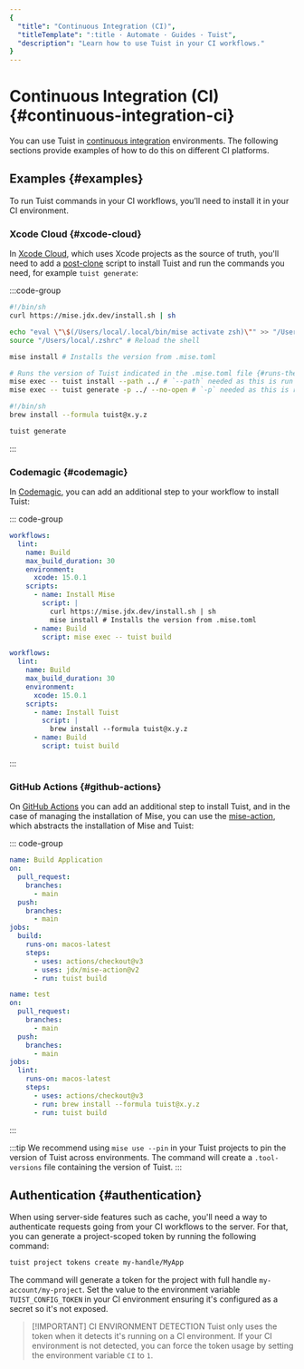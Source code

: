 ```yaml
---
{
  "title": "Continuous Integration (CI)",
  "titleTemplate": ":title · Automate · Guides · Tuist",
  "description": "Learn how to use Tuist in your CI workflows."
}
---
```

# Continuous Integration (CI) {#continuous-integration-ci}

You can use Tuist in [continuous integration](https://en.wikipedia.org/wiki/Continuous_integration) environments. The following sections provide examples of how to do this on different CI platforms.

## Examples {#examples}

To run Tuist commands in your CI workflows, you’ll need to install it in your CI environment.

### Xcode Cloud {#xcode-cloud}

In [Xcode Cloud](https://developer.apple.com/xcode-cloud/), which uses Xcode projects as the source of truth, you'll need to add a [post-clone](https://developer.apple.com/documentation/xcode/writing-custom-build-scripts#Create-a-custom-build-script) script to install Tuist and run the commands you need, for example `tuist generate`:

:::code-group

```bash [Mise]
#!/bin/sh
curl https://mise.jdx.dev/install.sh | sh

echo "eval \"\$(/Users/local/.local/bin/mise activate zsh)\"" >> "/Users/local/.zshrc" # Add mise to the path
source "/Users/local/.zshrc" # Reload the shell

mise install # Installs the version from .mise.toml

# Runs the version of Tuist indicated in the .mise.toml file {#runs-the-version-of-tuist-indicated-in-the-misetoml-file}
mise exec -- tuist install --path ../ # `--path` needed as this is run from within the `ci_scripts` directory
mise exec -- tuist generate -p ../ --no-open # `-p` needed as this is run from within the `ci_scripts` directory
```

```bash [Homebrew]
#!/bin/sh
brew install --formula tuist@x.y.z

tuist generate
```

:::

### Codemagic {#codemagic}

In [Codemagic](https://codemagic.io), you can add an additional step to your workflow to install Tuist:

::: code-group

```yaml [Mise]
workflows:
  lint:
    name: Build
    max_build_duration: 30
    environment:
      xcode: 15.0.1
    scripts:
      - name: Install Mise
        script: |
          curl https://mise.jdx.dev/install.sh | sh
          mise install # Installs the version from .mise.toml
      - name: Build
        script: mise exec -- tuist build
```

```yaml [Homebrew]
workflows:
  lint:
    name: Build
    max_build_duration: 30
    environment:
      xcode: 15.0.1
    scripts:
      - name: Install Tuist
        script: |
          brew install --formula tuist@x.y.z
      - name: Build
        script: tuist build
```

:::

### GitHub Actions {#github-actions}

On [GitHub Actions](https://docs.github.com/en/actions) you can add an additional step to install Tuist, and in the case of managing the installation of Mise, you can use the [mise-action](https://github.com/jdx/mise-action), which abstracts the installation of Mise and Tuist:

::: code-group

```yaml [Mise]
name: Build Application
on:
  pull_request:
    branches:
      - main
  push:
    branches:
      - main
jobs:
  build:
    runs-on: macos-latest
    steps:
      - uses: actions/checkout@v3
      - uses: jdx/mise-action@v2
      - run: tuist build
```

```yaml [Homebrew]
name: test
on:
  pull_request:
    branches:
      - main
  push:
    branches:
      - main
jobs:
  lint:
    runs-on: macos-latest
    steps:
      - uses: actions/checkout@v3
      - run: brew install --formula tuist@x.y.z
      - run: tuist build
```

:::

:::tip
We recommend using `mise use --pin` in your Tuist projects to pin the version of Tuist across environments. The command will create a `.tool-versions` file containing the version of Tuist.
:::

## Authentication {#authentication}

When using server-side features such as <LocalizedLink href="/guides/features/build/cache">cache</LocalizedLink>, you'll need a way to authenticate requests going from your CI workflows to the server. For that, you can generate a project-scoped token by running the following command:

```bash
tuist project tokens create my-handle/MyApp
```

The command will generate a token for the project with full handle `my-account/my-project`. Set the value to the environment variable
`TUIST_CONFIG_TOKEN` in your CI environment ensuring it's configured as a secret so it's not exposed.

> [!IMPORTANT] CI ENVIRONMENT DETECTION
> Tuist only uses the token when it detects it's running on a CI environment. If your CI environment is not detected, you can force the token usage by setting the environment variable `CI` to `1`.
